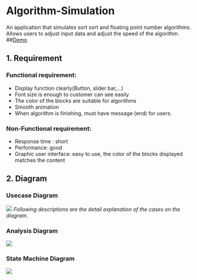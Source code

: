 # Algorithm-Simulation
An application that simulates sort sort and floating point number algorithms. Allows users to adjust input data and adjust the speed of the algorithm.
##[Demo](https://www.youtube.com/watch?v=8lVqWJ7uoSY)
## 1. Requirement
### Functional requirement:
-	Display function clearly(Button, slider bar,...)
-	Font size is enough to customer can see easily
-	The color of the blocks are suitable for algorithms
-	Smooth animation
-	When algorithm is finishing, must have message (end) for users.
### Non-Functional requirement:
- Response time : short
- Performance: good
- Graphic user interface: easy to use, the color of the blocks displayed matches the content
## 2. Diagram
### Usecase Diagram
![](https://firebasestorage.googleapis.com/v0/b/chat-application-8c618.appspot.com/o/mycv%2FPicture1.png?alt=media&token=159b55dd-febc-447d-a6d0-1d371c5092dd)
*Following descriptions are the detail explanation of the cases on the diagram.*
### Analysis Diagram
![](https://firebasestorage.googleapis.com/v0/b/chat-application-8c618.appspot.com/o/mycv%2FPicture2.png?alt=media&token=9038dcd2-f832-45be-8af0-0031da7245da)
### State Machine Diagram
![](https://firebasestorage.googleapis.com/v0/b/chat-application-8c618.appspot.com/o/mycv%2FPicture3.png?alt=media&token=b30107f2-c3b7-46ba-8f1c-3fc371675bcc)
